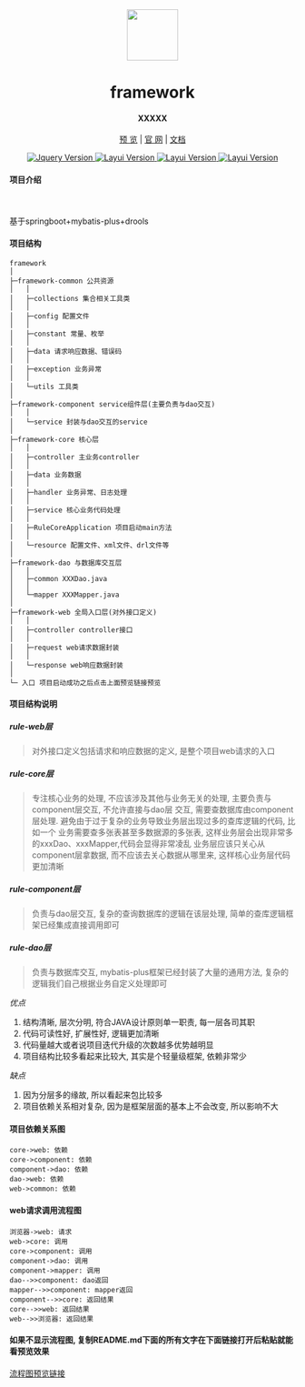 <div align="center">
<br/>
<br/>
<img src="https://pandao.github.io/editor.md/images/logos/editormd-logo-180x180.png" width="90px" style="margin-top:30px;"/>
  <h1 align="center">
    framework
  </h1>
  <h4 align="center">
    XXXXX
  </h4> 

[预 览](http://localhost:8080/swagger-ui.html)   |   [官 网](http://www.XXX.com/)   |  [文档](http://XXXX/README.md)


</div>

<p align="center">
    <a href="#">
        <img src="https://img.shields.io/badge/spring--boot-2.4.5-green" alt="Jquery Version">
    </a>
      <a href="#">
        <img src="https://img.shields.io/badge/mybatis--plus-3.4.1-green" alt="Layui Version">
    </a>
    </a>
      <a href="#">
        <img src="https://img.shields.io/badge/drools-7.49.0.Final-green" alt="Layui Version">
    </a>
    </a>
      <a href="#">
        <img src="https://img.shields.io/badge/springfox--swagger2-2.9.2-green" alt="Layui Version">
    </a>
</p>


#### 项目介绍

<p style="padding:10px;"  width="90%">

基于springboot+mybatis-plus+drools

</p>

#### 项目结构

```
framework
│
├─framework-common 公共资源
│	│
│	├─collections 集合相关工具类
│	│
│	├─config 配置文件
│	│
│	├─constant 常量、枚举
│	│
│	├─data 请求响应数据、错误码
│	│
│	├─exception 业务异常
│	│
│	└─utils 工具类
│
├─framework-component service组件层(主要负责与dao交互)
│	│
│	└─service 封装与dao交互的service
│
├─framework-core 核心层
│	│
│	├─controller 主业务controller
│	│
│	├─data 业务数据
│	│
│	├─handler 业务异常、日志处理
│	│
│	├─service 核心业务代码处理
│	│
│	├─RuleCoreApplication 项目启动main方法
│	│
│	└─resource 配置文件、xml文件、drl文件等
│
├─framework-dao 与数据库交互层
│	│
│	├─common XXXDao.java
│	│
│	└─mapper XXXMapper.java
│
├─framework-web 全局入口层(对外接口定义)
│	│
│	├─controller controller接口
│	│
│	├─request web请求数据封装
│	│
│	└─response web响应数据封装
│
└─ 入口 项目启动成功之后点击上面预览链接预览
```

#### 项目结构说明

##### rule-web层

> 对外接口定义包括请求和响应数据的定义, 是整个项目web请求的入口

##### rule-core层

> 专注核心业务的处理, 不应该涉及其他与业务无关的处理, 主要负责与component层交互, 不允许直接与dao层
> 交互, 需要查数据库由component层处理. 避免由于过于复杂的业务导致业务层出现过多的查库逻辑的代码, 比如一个
> 业务需要查多张表甚至多数据源的多张表, 这样业务层会出现非常多的xxxDao、xxxMapper,代码会显得非常凌乱 
> 业务层应该只关心从component层拿数据, 而不应该去关心数据从哪里来, 这样核心业务层代码更加清晰

##### rule-component层

> 负责与dao层交互, 复杂的查询数据库的逻辑在该层处理, 简单的查库逻辑框架已经集成直接调用即可

##### rule-dao层

> 负责与数据库交互, mybatis-plus框架已经封装了大量的通用方法, 复杂的逻辑我们自己根据业务自定义处理即可

_优点_

1. 结构清晰, 层次分明, 符合JAVA设计原则单一职责, 每一层各司其职
2. 代码可读性好, 扩展性好, 逻辑更加清晰
3. 代码量越大或者说项目迭代升级的次数越多优势越明显
4. 项目结构比较多看起来比较大, 其实是个轻量级框架, 依赖非常少

_缺点_
1. 因为分层多的缘故, 所以看起来包比较多
2. 项目依赖关系相对复杂, 因为是框架层面的基本上不会改变, 所以影响不大

#### 项目依赖关系图

```seq
core->web: 依赖
core->component: 依赖
component->dao: 依赖
dao->web: 依赖
web->common: 依赖
```

#### web请求调用流程图

```seq
浏览器->web: 请求
web->core: 调用
core->component: 调用
component->dao: 调用
component->mapper: 调用
dao-->>component: dao返回
mapper-->>component: mapper返回
component-->>core: 返回结果
core-->>web: 返回结果
web-->>浏览器: 返回结果
```

#### 如果不显示流程图, 复制README.md下面的所有文字在下面链接打开后粘贴就能看预览效果
[流程图预览链接](https://www.zybuluo.com/mdeditor)
